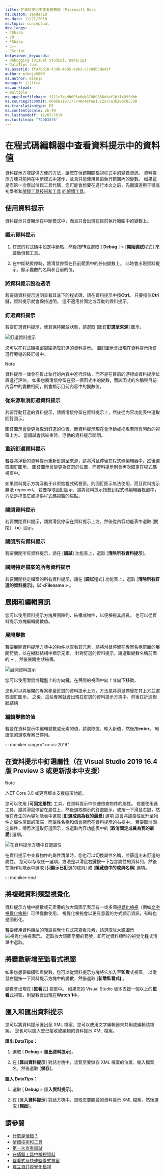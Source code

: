 ```yaml
---
title: 在資料提示中查看變數值 |Microsoft Docs
ms.custom: seodec18
ms.date: 11/21/2018
ms.topic: conceptual
dev_langs:
- CSharp
- VB
- FSharp
- C++
- JScript
helpviewer_keywords:
- debugging [Visual Studio], DataTips
- DataTips tool
ms.assetid: ffa7bd18-439b-4685-a9b3-c7884b5de41f
author: mikejo5000
ms.author: mikejo
manager: jillfra
ms.workload:
- multiple
ms.openlocfilehash: f121c7aadb605e6eb87089556ddaf1b1f4999dbb
ms.sourcegitcommit: 0b90e1197173749c4efee15c2a75a3b206c85538
ms.translationtype: MT
ms.contentlocale: zh-TW
ms.lasthandoff: 12/07/2019
ms.locfileid: "74903876"
---
```

# <a name="view-data-values-in-datatips-in-the-code-editor"></a>在程式碼編輯器中查看資料提示中的資料值

資料提示方塊提供方便的方法，讓您在偵錯期間檢視程式中的變數資訊。 資料提示方塊只能夠在中斷模式中運作，並且只能使用目前執行範圍內的變數。 如果這是您第一次嘗試偵錯工具代碼，您可能會想要在進行本文之前，先閱讀適用于徹底初學者和[偵錯工具技術和工具](../debugger/write-better-code-with-visual-studio.md) [的偵錯工具](../debugger/debugging-absolute-beginners.md)。

## <a name="work-with-datatips"></a>使用資料提示

資料提示只會顯示在中斷模式中，而且只會出現在目前執行範圍中的變數上。

### <a name="display-a-datatip"></a>顯示資料提示

1. 在您的程式碼中設定中斷點，然後按**F5**或選取 [ **Debug** ] > [**開始調試**程式] 來啟動偵錯工具。

1. 在中斷點暫停時，將滑鼠停留在目前範圍中的任何變數上。 此時會出現資料提示，顯示變數的名稱和目前的值。

### <a name="make-a-datatip-transparent"></a>將資料提示設為透明

若要讓資料提示透明查看其底下的程式碼，請在資料提示中按**Ctrl**。 只要按住**Ctrl**鍵，資料提示就會保持透明。 這不適用於固定或浮動的資料提示。
### <a name="pin-a-datatip"></a>釘選資料提示

若要釘選資料提示，使其保持開啟狀態，請選取 [圖釘**釘選至來源**] 圖示。

![釘選資料提示](../debugger/media/dbg-tips-data-tips-pinned.png "釘選資料提示")

您可以在程式碼視窗周圍拖曳釘選的資料提示。 圖釘圖示會出現在資料提示所釘選行旁邊的裝訂邊中。

>[!NOTE]
>資料提示一律會在暫止執行的內容中進行評估，而不是在目前的游標或資料提示位置進行評估。 如果您將滑鼠停留在另一個函式中的變數，而該函式的名稱與目前內容中的變數相同，則會顯示目前內容中的變數值。

### <a name="unpin-a-datatip-from-source"></a>從來源取消釘選資料提示

若要浮動釘選的資料提示，請將滑鼠停留在資料提示上，然後從內容功能表中選取圖釘圖示。

圖釘圖示會變更為取消釘選的位置，而資料提示現在會浮動或拖曳至所有開啟的視窗上方。 當調試會話結束時，浮動的資料提示關閉。

### <a name="repin-a-datatip"></a>重新釘選資料提示

若要將浮動的資料提示重新釘選至來源，請將滑鼠停留在程式碼編輯器中，然後選取圖釘圖示。 圖釘圖示會變更為釘選的位置，而資料提示則會再次固定在程式碼視窗中。

如果資料提示方塊浮動于非原始程式碼視窗，則圖釘圖示無法使用，而且資料提示無法 repinned。 若要存取圖釘圖示，請將資料提示拖放到程式碼編輯器視窗中，方法是拖曳它或提供程式碼視窗的焦點。

### <a name="close-a-datatip"></a>關閉資料提示

若要關閉資料提示，請將滑鼠停留在資料提示上方，然後從內容功能表中選取 [關閉] （**x**）圖示。

### <a name="close-all-datatips"></a>關閉所有資料提示

若要關閉所有資料提示，請在 [**調試**] 功能表上，選取 [**清除所有資料提示**]。

### <a name="close-all-datatips-for-a-specific-file"></a>關閉特定檔案的所有資料提示

若要關閉特定檔案的所有資料提示，請在 [**調試**程式] 功能表上，選取 [**清除所有釘選的資料提示]，以 \<Filename >** 。

## <a name="expand-and-edit-information"></a>展開和編輯資訊
您可以使用資料提示方塊展開陣列、結構或物件，以便檢視其成員。 也可以從資料提示方塊編輯變數值。

### <a name="expand-a-variable"></a>展開變數

若要展開資料提示方塊中的物件以查看其元素，請將滑鼠停留在專案名稱前面的展開箭號，以在樹狀結構中顯示元素。 針對釘選的資料提示，請選取變數名稱前面的 **+** ，然後展開樹狀結構。

![展開資料提示](../debugger/media/dbg-tour-data-tips.png "展開資料提示")

您可以使用滑鼠或鍵盤上的方向鍵，在展開的視圖中向上或向下移動。

您也可以將展開的專案移至釘選的資料提示上方，方法是將滑鼠停留在其上方並選取圖釘圖示。 之後，這些專案就會出現在釘選的資料提示方塊中，然後在折迭樹狀結構

### <a name="edit-the-value-of-a-variable"></a>編輯變數的值

若要在資料提示中編輯變數或元素的值，請選取值，輸入新值，然後按**enter**。 唯讀值的選取專案已停用。

::: moniker range=">= vs-2019"

## <a name="pin-properties-in-datatips-supported-in-visual-studio-2019-version-164-preview-3-or-higher"></a>在資料提示中釘選屬性（在 Visual Studio 2019 16.4 版 Preview 3 或更新版本中支援）

> [!NOTE]
> .NET Core 3.0 或更高版本支援這項功能。

您可以使用 [**可固定屬性**] 工具，在資料提示中快速檢查物件的屬性。  若要使用此工具，請將滑鼠停留在屬性上，然後選取顯示的釘選圖示，或按一下滑鼠右鍵，然後在產生的內容功能表中選取 [**釘選成員為我的最愛**] 選項  這會將該屬性反升至物件之屬性清單的頂端，而屬性名稱和值會顯示在資料提示的右欄中。  若要取消固定屬性，請再次選取釘選圖示，或選取內容功能表中的 [**取消固定成員為我的最愛**] 選項。

![在資料提示方塊中釘選屬性](../debugger/media/basic-pin-datatip.gif "在資料提示方塊中釘選屬性")

在資料提示中查看物件的屬性清單時，您也可以切換屬性名稱，並篩選出未釘選的屬性。  您可以存取任一選項，方法是以滑鼠右鍵按一下包含屬性的資料列，然後在操作功能表中選取 [**只顯示已釘**選的成員] 或 [**隱藏值中的成員名稱**] 選項。

::: moniker-end

## <a name="visualize-complex-data-types"></a>將複雜資料類型視覺化

資料提示方塊中變數或元素旁的放大鏡圖示表示有一或多個[視覺化檢視](../debugger/create-custom-visualizers-of-data.md)（例如[文字視覺化檢視](../debugger/string-visualizer-dialog-box.md)）可供變數使用。 視覺化檢視會以更有意義的方式顯示資訊，有時也是圖形化。

若要使用資料類型的預設視覺化程式來查看元素，請選取放大鏡圖示![視覺化檢視圖示](../debugger/media/dbg-tips-visualizer-icon.png "視覺化檢視圖示")。 選取放大鏡圖示旁的箭號，即可從資料類型的視覺化程式清單中選取。

## <a name="add-a-variable-to-a-watch-window"></a>將變數新增至監看式視窗

如果您想要繼續監看變數，您可以從資料提示方塊將它加入至**監看**式視窗。 以滑鼠右鍵按一下資料提示方塊中的變數，然後選取 [**新增監看式]** 。

變數會出現在 [**監看**式] 視窗中。 如果您的 Visual Studio 版本支援一個以上的**監看**式視窗，則變數會出現在**Watch 1**中。

## <a name="import-and-export-datatips"></a>匯入和匯出資料提示

您可以將資料提示匯出至 XML 檔案，您可以使用文字編輯器來共用或編輯該檔案。 您也可以匯入您已接收或編輯的資料提示 XML 檔案。

**匯出 DataTips：**

1. 選取 [ **Debug** > **匯出資料提示**]。

1. 在 [**匯出資料提示**] 對話方塊中，流覽至要儲存 XML 檔案的位置，輸入檔案名，然後選取 [**儲存**]。

**匯入 DataTips：**

1. 選取 [ **Debug** > 匯**入資料提示**]。

1. 在 [匯**入資料提示**] 對話方塊中，選取您要開啟的資料提示 XML 檔案，然後選取 [**開啟**]。

## <a name="see-also"></a>請參閱
- [什麼是偵錯？](../debugger/what-is-debugging.md)
- [偵錯技術和工具](../debugger/write-better-code-with-visual-studio.md)
- [第一次查看調試](../debugger/debugger-feature-tour.md)
- [在偵錯工具中檢視資料](../debugger/viewing-data-in-the-debugger.md)
- [監看式及快速監看式視窗](../debugger/watch-and-quickwatch-windows.md)
- [建立自訂視覺化檢視](../debugger/create-custom-visualizers-of-data.md)
